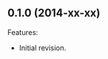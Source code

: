 <!--
	Markdown
	
	Copyright 2016 IS2T. All rights reserved.
	Modification and distribution is permitted under certain conditions.
	IS2T PROPRIETARY/CONFIDENTIAL. Use is subject to license terms.
-->

<!--
Internal changelog

Changelog template:

## Revision (YYYY-mm-dd)

Features:

  - List here the new features (WI xxxx).
  
Bugfixes:

  -  List here the bug fixes (WI xxxx).
-->

## 0.1.0  (2014-xx-xx)

Features:

  - Initial revision.